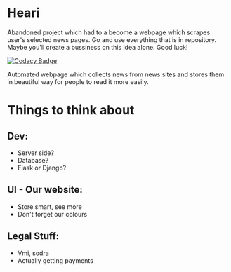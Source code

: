 # Heari
Abandoned project which had to a become a webpage which scrapes user's selected news pages. Go and use everything that is in repository. Maybe you'll create a bussiness on this idea alone. Good luck!

[![Codacy Badge](https://api.codacy.com/project/badge/Grade/efe2f97e512742369f1eaabba6c00ad4)](https://app.codacy.com/gh/marusqq/Heari?utm_source=github.com&utm_medium=referral&utm_content=marusqq/Heari&utm_campaign=Badge_Grade)

Automated webpage which collects news from news sites and stores them in beautiful way for people to read it more easily.

# Things to think about
## Dev:

* Server side?
* Database?
* Flask or Django?

## UI - Our website:

* Store smart, see more
* Don't forget our colours


## Legal Stuff:

* Vmi, sodra
* Actually getting payments

